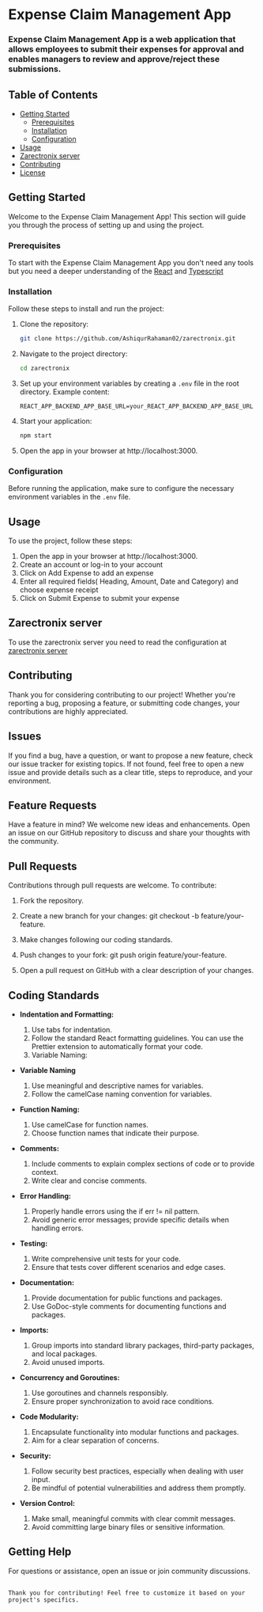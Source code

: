# Expense Claim Management App

### Expense Claim Management App is a web application that allows employees to submit their expenses for approval and enables managers to review and approve/reject these submissions.

## Table of Contents

-  [Getting Started](#getting-started)
   -  [Prerequisites](#prerequisites)
   -  [Installation](#installation)
   -  [Configuration](#configuration)
-  [Usage](#usage)
-  [Zarectronix server](#zarectronix-server)
-  [Contributing](#contributing)
-  [License](#license)

## Getting Started

Welcome to the Expense Claim Management App! This section will guide you through the process of setting up and using the project.

### Prerequisites

To start with the Expense Claim Management App you don't need any tools but you need a deeper understanding of the [React](https://react.dev/) and [Typescript](https://www.typescriptlang.org/)

### Installation

Follow these steps to install and run the project:

1. Clone the repository:

   ```bash
   git clone https://github.com/AshiqurRahaman02/zarectronix.git
   ```

2. Navigate to the project directory:

   ```bash
   cd zarectronix
   ```

3. Set up your environment variables by creating a `.env` file in the root directory. Example content:

   ```env
   REACT_APP_BACKEND_APP_BASE_URL=your_REACT_APP_BACKEND_APP_BASE_URL
   ```

4. Start your application:

   ```bash
   npm start
   ```

5. Open the app in your browser at http://localhost:3000.

### Configuration

Before running the application, make sure to configure the necessary environment variables in the `.env` file.

## Usage

To use the project, follow these steps:

1. Open the app in your browser at http://localhost:3000.
2. Create an account or log-in to your account
3. Click on Add Expense to add an expense
4. Enter all required fields( Heading, Amount, Date and Category) and choose expense receipt
5. Click on Submit Expense to submit your expense

## Zarectronix server

To use the zarectronix server you need to read the configuration at [zarectronix server](https://github.com/AshiqurRahaman02/zarectronix-server.git)

## Contributing

Thank you for considering contributing to our project! Whether you're reporting a bug, proposing a feature, or submitting code changes, your contributions are highly appreciated.

## Issues

If you find a bug, have a question, or want to propose a new feature, check our issue tracker for existing topics. If not found, feel free to open a new issue and provide details such as a clear title, steps to reproduce, and your environment.

## Feature Requests

Have a feature in mind? We welcome new ideas and enhancements. Open an issue on our GitHub repository to discuss and share your thoughts with the community.

## Pull Requests

Contributions through pull requests are welcome. To contribute:

1. Fork the repository.

2. Create a new branch for your changes: git checkout -b feature/your-feature.

3. Make changes following our coding standards.

4. Push changes to your fork: git push origin feature/your-feature.

5. Open a pull request on GitHub with a clear description of your changes.

## Coding Standards

-  **Indentation and Formatting:**

   1. Use tabs for indentation.
   2. Follow the standard React formatting guidelines. You can use the Prettier extension to automatically format your code.
   3. Variable Naming:

-  **Variable Naming**

   1. Use meaningful and descriptive names for variables.
   2. Follow the camelCase naming convention for variables.

-  **Function Naming:**

   1. Use camelCase for function names.
   2. Choose function names that indicate their purpose.

-  **Comments:**

   1. Include comments to explain complex sections of code or to provide context.
   2. Write clear and concise comments.

-  **Error Handling:**

   1. Properly handle errors using the if err != nil pattern.
   2. Avoid generic error messages; provide specific details when handling errors.

-  **Testing:**

   1. Write comprehensive unit tests for your code.
   2. Ensure that tests cover different scenarios and edge cases.

-  **Documentation:**

   1. Provide documentation for public functions and packages.
   2. Use GoDoc-style comments for documenting functions and packages.

-  **Imports:**

   1. Group imports into standard library packages, third-party packages, and local packages.
   2. Avoid unused imports.

-  **Concurrency and Goroutines:**

   1. Use goroutines and channels responsibly.
   2. Ensure proper synchronization to avoid race conditions.

-  **Code Modularity:**

   1. Encapsulate functionality into modular functions and packages.
   2. Aim for a clear separation of concerns.

-  **Security:**

   1. Follow security best practices, especially when dealing with user input.
   2. Be mindful of potential vulnerabilities and address them promptly.

-  **Version Control:**

   1. Make small, meaningful commits with clear commit messages.
   2. Avoid committing large binary files or sensitive information.

## Getting Help

For questions or assistance, open an issue or join community discussions.

##

```
Thank you for contributing! Feel free to customize it based on your project's specifics.
```
